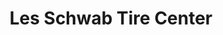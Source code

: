---
title: "Les Schwab Tire Center"
url: /portland/les-schwab-tire-center-southeast-mcloughlin-boulevard/
shop: tyres
---